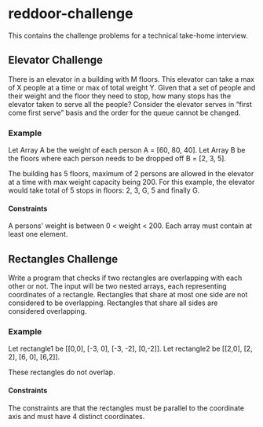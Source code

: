 # reddoor-challenge
This contains the challenge problems for a technical take-home interview.

## Elevator Challenge
There is an elevator in a building with M floors. This elevator can take a max of X people at a time or max of total weight Y. Given that a set of people and their weight and the floor they need to stop, how many stops has the elevator taken to serve all the people? Consider the elevator serves in “first come first serve” basis and the order for the queue cannot be changed.

### Example
Let Array A be the weight of each person A = [60, 80, 40].
Let Array B be the floors where each person needs to be dropped off B = [2, 3, 5].

The building has 5 floors, maximum of 2 persons are allowed in the elevator at a time with max weight capacity being 200. For this example, the elevator would take total of 5 stops in floors: 2, 3, G, 5 and finally G.

#### Constraints
A persons' weight is between 0 < weight < 200. Each array must contain at least one element.

## Rectangles Challenge
Write a program that checks if two rectangles are overlapping with each other or not. The input will be two nested arrays, each representing coordinates of a rectangle. Rectangles that share at most one side are not considered to be overlapping. Rectangles that share all sides are considered overlapping.

### Example
Let rectangle1 be [[0,0], [-3, 0], [-3, -2], [0,-2]].
Let rectangle2 be [[2,0], [2, 2], [6, 0], [6,2]].

These rectangles do not overlap.

#### Constraints
The constraints are that the rectangles must be parallel to the coordinate axis and must have 4 distinct coordinates.

